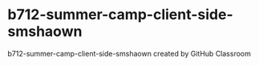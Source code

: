 # b712-summer-camp-client-side-smshaown
b712-summer-camp-client-side-smshaown created by GitHub Classroom
